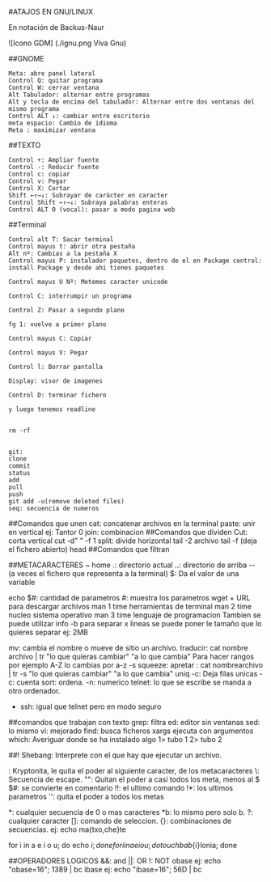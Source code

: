 

#ATAJOS EN GNU/LINUX

En notación de Backus-Naur

![Icono GDM] (./ignu.png Viva Gnu)

##GNOME

    Meta: abre panel lateral
    Control Q: quitar programa
    Control W: cerrar ventana
    Alt Tabulador: alternar entre programas
    Alt y tecla de encima del tabulador: Alternar entre dos ventanas del mismo programa
    Control ALT ↓: cambiar entre escritorio
    meta espacio: Cambio de idioma
    Meta : maximizar ventana

##TEXTO

    Control +: Ampliar fuente
    Control -: Reducir fuente
    Control c: copiar
    Control v: Pegar
    Control X: Cortar
    Shift ←↑→↓: Subrayar de carácter en caracter
    Control Shift ←↑→↓: Subraya palabras enteras
    Control ALT O (vocal): pasar a modo pagina web

##Terminal

    Control alt T: Sacar terminal
    Control mayus t: abrir otra pestaña
    Alt nº: Cambias a la pestaña X
    Control mayus P: instalador paquetes, dentro de el en Package control: install Package y desde ahi tienes paquetes

    Control mayus U Nº: Metemos caracter unicode

    Control C: interrumpir un programa

    Control Z: Pasar a segundo plano

    fg 1: vuelve a primer plano

    Control mayus C: Copiar

    Control mayus V: Pegar

    Control l: Borrar pantalla

    Display: visor de imagenes

    Control D: terminar fichero

    y luego tenemos readline


    rm -rf

    
    git: 
    clone
    commit
    status
    add
    pull
    push
    git add -u(remove deleted files)
    seq: secuencia de numeros
##Comandos que unen
    cat: concatenar archivos en la terminal
    paste: unir en vertical
        ej: Tantor 0
    join: combinacion
##Comandos que dividen
    Cut: corta vertical cut -d" " -f 1
    split: divide horizontal
    tail -2 archivo
    tail -f (deja el fichero abierto)
    head
##Comandos que filtran



##METACARACTERES
    ~ home
    .: directorio actual
    ..: directorio de arriba
    -- (a veces el fichero que representa a la terminal)
    $: Da el valor de una variable

echo $#: cantidad de parametros
#: muestra los parametros
wget + URL para descargar archivos
man 1 time herramientas de terminal
man 2 time nucleo sistema operativo
man 3 time lenguaje de programacion
Tambien se puede utilizar info
-b para separar x lineas se puede poner le tamaño que lo quieres separar ej: 2MB

mv: cambia el nombre o mueve de sitio un archivo.
traducir: cat nombre archivo | tr "lo que quieras cambiar" "a lo que cambia"       Para hacer rangos por ejemplo A-Z lo cambias por a-z
-s squeeze: apretar : cat nombrearchivo | tr -s "lo que quieras cambiar" "a lo que cambia"
uniq -c: Deja filas unicas -c: cuenta
sort: ordena. -n: numerico
telnet: lo que se escribe se manda a otro ordenador. 
- ssh: igual que telnet pero en modo seguro

##comandos que trabajan con texto
grep: filtra
ed: editor sin ventanas
sed: lo mismo
vi: mejorado
find: busca ficheros
xargs ejecuta con argumentos
which: Averiguar donde se ha instalado algo
  1> tubo 1
  2> tubo 2

##! Shebang: Interprete con el que hay que ejecutar un archivo.

\: Kryptonita, le quita el poder al siguiente caracter, de los metacaracteres
\\: Secuencia de escape.
"": Quitan el poder a casi todos los meta, menos al $
$#: se convierte en comentario
!!: el ultimo comando
!*: los ultimos parametros
'': quita el poder a todos los metas

*: cualquier secuencia de 0 o mas caracteres
*b: lo mismo pero solo b.
?: cualquier caracter
[]: comando de seleccion.
{}: combinaciones de secuencias.      ej:   echo ma{txo,che}te

for i in a e i o u; do echo $i; done
for i in a e i o u; do touch bab${i}lonia; done

##OPERADORES LOGICOS
&&: and
||: OR
!: NOT
obase ej:                  echo "obase=16"; 1389 | bc
ibase ej:                  echo "ibase=16"; 56D | bc



